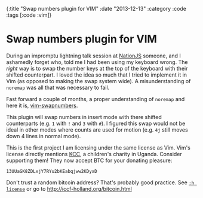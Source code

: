 {:title "Swap numbers plugin for VIM"
 :date "2013-12-13"
 :category :code
 :tags [:code :vim]}

# Swap numbers plugin for VIM

During an impromptu lightning talk session at [NationJS][] someone, and I
ashamedly forget who, told me I had been using my keyboard wrong. The *right*
way is to swap the number keys at the top of the keyboard with their shifted
counterpart. I loved the idea so much that I tried to implement it in Vim (as
opposed to making the swap system wide). A misunderstanding of `noremap` was all
that was necessary to fail.

Fast forward a couple of months, a proper understanding of `noremap` and here it
is, [vim-swapnumbers][].

This plugin will swap numbers in insert mode with there shifted counterparts
(e.g. `1` with `!` and `3` with `#`). I figured this swap would not be ideal in
other modes where counts are used for motion (e.g. `4j` still moves down 4 lines
in normal mode).

This is the first project I am licensing under the same license as Vim. Vim's
license directly mentions [KCC][], a children's charity in Uganda. Consider
supporting them! They now accept BTC for your donating pleasure:

    13UUaGK8ZDLxjY7RYu2bKEabqjww2KDyxD

Don't trust a random bitcoin address? That's probably good practice. See [`:h
license`](http://www.gnu.org/licenses/vim-license.txt) or go to
http://iccf-holland.org/bitcoin.html

[KCC]: http://iccf-holland.org/kcc.html
[NationJS]: http://nationjs.com/
[vim-swapnumbers]: https://github.com/RyanMcG/vim-swapnumbers
